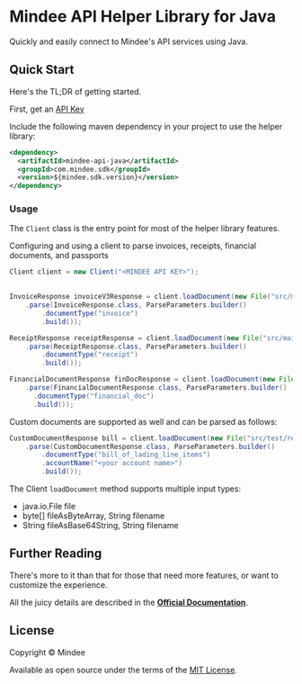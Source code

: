 # Mindee API Helper Library for Java
Quickly and easily connect to Mindee's API services using Java.


## Quick Start
Here's the TL;DR of getting started.

First, get an [API Key](https://developers.mindee.com/docs/create-api-key)

Include the following maven dependency in your project to use the helper library:
```xml
<dependency>
  <artifactId>mindee-api-java</artifactId>
  <groupId>com.mindee.sdk</groupId>
  <version>${mindee.sdk.version}</version>
</dependency>
```


### Usage
The `Client` class is the entry point for most of the helper library features.

Configuring and using a client to parse invoices, receipts, financial documents, and passports
```java
Client client = new Client("<MINDEE API KEY>");
   

InvoiceResponse invoiceV3Response = client.loadDocument(new File("src/main/resources/invoices/invoice1.pdf"))
    .parse(InvoiceResponse.class, ParseParameters.builder()
        .documentType("invoice")
        .build());

ReceiptResponse receiptResponse = client.loadDocument(new File("src/main/resources/receipts/receipt1.pdf"))
    .parse(ReceiptResponse.class, ParseParameters.builder()
        .documentType("receipt")
        .build());

FinancialDocumentResponse finDocResponse = client.loadDocument(new File("src/main/resources/findocs/findoc1.pdf"))
    .parse(FinancialDocumentResponse.class, ParseParameters.builder()
      .documentType("financial_doc")
      .build());
```

Custom documents are supported as well and can be parsed as follows:
```java
CustomDocumentResponse bill = client.loadDocument(new File("src/test/resources/custom/custom1.pdf"))
    .parse(CustomDocumentResponse.class, ParseParameters.builder()
        .documentType("bill_of_lading_line_items")
        .accountName("<your account name>")
        .build());
```

The Client `loadDocument` method supports multiple input types:
* java.io.File file
* byte[] fileAsByteArray, String filename
* String fileAsBase64String, String filename


## Further Reading
There's more to it than that for those that need more features, or want to
customize the experience.

All the juicy details are described in the
**[Official Documentation](https://developers.mindee.com/docs/java-ocr-sdk)**.


## License
Copyright © Mindee

Available as open source under the terms of the [MIT License](https://opensource.org/licenses/MIT).
